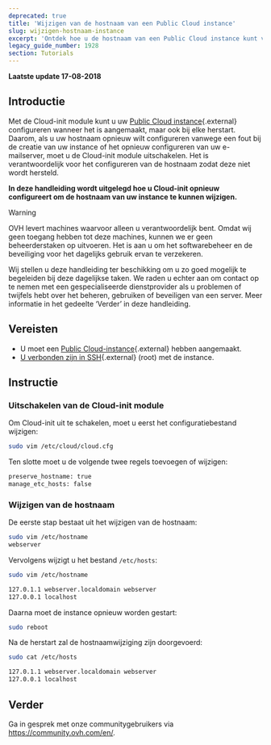 ```yaml
---
deprecated: true
title: 'Wijzigen van de hostnaam van een Public Cloud instance'
slug: wijzigen-hostnaam-instance
excerpt: 'Ontdek hoe u de hostnaam van een Public Cloud instance kunt veranderen'
legacy_guide_number: 1928
section: Tutorials
---
```


**Laatste update 17-08-2018**

## Introductie

Met de Cloud-init module kunt u uw [Public Cloud instance](https://www.ovh.com/nl/public-cloud/instances/){.external} configureren wanneer het is aangemaakt, maar ook bij elke herstart. Daarom, als u uw hostnaam opnieuw wilt configureren vanwege een fout bij de creatie van uw instance of het opnieuw configureren van uw e-mailserver, moet u de Cloud-init module uitschakelen. Het is verantwoordelijk voor het configureren van de hostnaam zodat deze niet wordt hersteld.

**In deze handleiding wordt uitgelegd hoe u Cloud-init opnieuw configureert om de hostnaam van uw instance te kunnen wijzigen.**

> [!warning]
>
> OVH levert machines waarvoor alleen u verantwoordelijk bent. Omdat wij geen toegang hebben tot deze machines, kunnen we er geen beheerderstaken op uitvoeren. Het is aan u om het softwarebeheer en de beveiliging voor het dagelijks gebruik ervan te verzekeren.
>
> Wij stellen u deze handleiding ter beschikking om u zo goed mogelijk te begeleiden bij deze dagelijkse taken. We raden u echter aan om contact op te nemen met een gespecialiseerde dienstprovider als u problemen of twijfels hebt over het beheren, gebruiken of beveiligen van een server. Meer informatie in het gedeelte ‘Verder’ in deze handleiding.
>


## Vereisten

- U moet een [Public Cloud-instance](https://www.ovh.com/nl/public-cloud/instances/){.external} hebben aangemaakt. 
- [U verbonden zijn in SSH](https://docs.ovh.com/nl/public-cloud/eerste-login/){.external} (root) met de instance.


## Instructie

### Uitschakelen van de Cloud-init module

Om Cloud-init uit te schakelen, moet u eerst het configuratiebestand wijzigen:

```sh
sudo vim /etc/cloud/cloud.cfg
```

Ten slotte moet u de volgende twee regels toevoegen of wijzigen:

```sh
preserve_hostname: true
manage_etc_hosts: false
```

### Wijzigen van de hostnaam

De eerste stap bestaat uit het wijzigen van de hostnaam:

```sh
sudo vim /etc/hostname
webserver
```

Vervolgens wijzigt u het bestand `/etc/hosts`:

```sh
sudo vim /etc/hostname

127.0.1.1 webserver.localdomain webserver
127.0.0.1 localhost
```

Daarna moet de instance opnieuw worden gestart: 

```bash
sudo reboot
```

Na de herstart zal de hostnaamwijziging zijn doorgevoerd: 

```sh
sudo cat /etc/hosts

127.0.1.1 webserver.localdomain webserver
127.0.0.1 localhost
```

## Verder 

Ga in gesprek met onze communitygebruikers via <https://community.ovh.com/en/>.